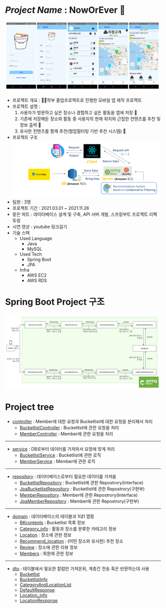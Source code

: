 # *Project Name* : **NowOrEver** 📝  
![앱 이미지](./image/app_images.png)
- 프로젝트 개요 : 🙋‍♂️학부 졸업프로젝트로 진행한 모바일 앱 제작 프로젝트  
- 프로젝트 설명 :  
   1. 사용자가 방문하고 싶은 장소나 경험하고 싶은 활동을 앱에 저장 📂  
   2. 기존에 저장해둔 장소와 활동 중 사용자의 현재 위치와 근접한 컨텐츠를 추천 및 정보 출력 🚩    
   3. 유사한 컨텐츠를 함께 추천(협업필터링 기반 추천 시스템) 🥳  
- 프로젝트 구조
![프로젝트 구조](./image/project_structure.png)  
- 팀원 : 3명
- 프로젝트 기간 : 2021.03.01 ~ 2021.11.26 
- 맡은 파트 : 데이터베이스 설계 및 구축, API 서버 개발, 스프링부트 프로젝트 리팩토링
- 시연 영상 : youtube 링크걸기
- 기술 스택  
   - Used Language
      - Java
      - MySQL
   - Used Tech
      - Spring Boot
      - JPA
   - Infra
      - AWS EC2
      - AWS RDS  
  
   
   
 # Spring Boot Project 구조
 ![Spring Boot 구조](./image/springboot_structure.png)  
 
  
  
# Project tree
 * [controller](/src/main/java/noobokmizz/noworever/controller) : Member에 대한 요청과 Bucketlist에 대한 요청을 분리해서 처리 
   * [BucketlistController](/src/main/java/noobokmizz/noworever/controller/BucketlistController.java) : Bucketlist에 관한 요청을 처리
   * [MemberController](/src/main/java/noobokmizz/noworever/controller/MemberController.java) : Member에 관한 요청을 처리
---
 * [service](/src/main/java/noobokmizz/noworever/service) : DB로부터 데이터를 가져와서 요청에 맞게 처리
   * [BucketlistService](/src/main/java/noobokmizz/noworever/service/BucketlistService.java) : Bucketlist에 관한 로직
   * [MemberService](/src/main/java/noobokmizz/noworever/service/MemberService.java) : Member에 관한 로직
---
 * [repository](/src/main/java/noobokmizz/noworever/repository) : 데이터베이스로부터 필요한 데이터를 가져옴
   * [BucketlistRepository](/src/main/java/noobokmizz/noworever/repository/BucketlistRepository.java) : Bucketlist에 관한 Repostrory(Interface)
   * [JpaBucketlistRepository](/src/main/java/noobokmizz/noworever/repository/JpaBucketlistRepository.java) : Bucketlist에 관한 Repostrory(구현부)
   * [MemberRepository](/src/main/java/noobokmizz/noworever/repository/MemberRepository.java) : Member에 관한 Repostrory(Interface)
   * [JpaMemberRepository](/src/main/java/noobokmizz/noworever/repository/JpaMemberRepository.java) : Member에 관한 Repostrory(구현부)
 ---
 * [domain](/src/main/java/noobokmizz/noworever/domain) : 데이터베이스의 테이블과 1대1 맵핑
   * [BKcontents](/src/main/java/noobokmizz/noworever/domain/Bkcontents.java) : Bucketlist 목록 정보
   * [Category_info](/src/main/java/noobokmizz/noworever/domain/Category_info.java) : 활동과 장소를 분류한 카테고리 정보
   * [Location](/src/main/java/noobokmizz/noworever/domain/Location.java) : 장소에 관한 정보
   * [Recommend_location](/src/main/java/noobokmizz/noworever/domain/Recommend_location.java) : (어떤 장소와 유사한) 추천 장소
   * [Review](/src/main/java/noobokmizz/noworever/domain/Review.java) : 장소에 관한 리뷰 정보
   * [Members](/src/main/java/noobokmizz/noworever/domain/Members.java) : 회원에 관한 정보
 ---
 * [dto](/src/main/java/noobokmizz/noworever/dto) : 테이블에서 필요한 칼럼만 가져온뒤, 계층간 전송 혹은 반환하는데 사용
   * [Bucketlist](/src/main/java/noobokmizz/noworever/dto/Bucketlist.java)
   * [BucketlistInfo](/src/main/java/noobokmizz/noworever/dto/BucketlistInfo.java)
   * [CategoryAndLocationList](/src/main/java/noobokmizz/noworever/dto/CategoryAndLocationLIst.java)
   * [DefaultResponse](/src/main/java/noobokmizz/noworever/dto/DefaultResponse.java)
   * [Location_info](/src/main/java/noobokmizz/noworever/dto/Location_info.java)
   * [LocationResponse](/src/main/java/noobokmizz/noworever/dto/LocationResponse.java)

